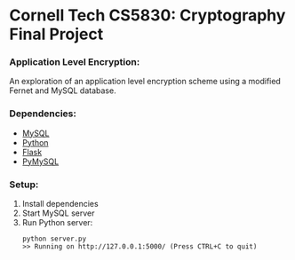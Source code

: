 # Cornell Tech CS5830: Cryptography Final Project

### Application Level Encryption:
An exploration of an application level encryption scheme using a modified Fernet and MySQL database.

### Dependencies:
* [MySQL](http://dev.mysql.com/downloads/mysql/)
* [Python](https://www.python.org/downloads/)
* [Flask](http://flask.pocoo.org/docs/0.10/installation/)
* [PyMySQL](https://pypi.python.org/pypi/PyMySQL)
### Setup:
1. Install dependencies
2. Start MySQL server
3. Run Python server:
    ```
    python server.py
    >> Running on http://127.0.0.1:5000/ (Press CTRL+C to quit)
    ```